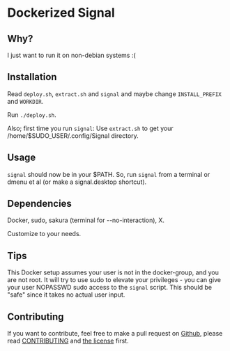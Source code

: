 # Dockerized Signal

## Why?

I just want to run it on non-debian systems :(

## Installation

Read `deploy.sh`, `extract.sh` and `signal` and maybe change `INSTALL_PREFIX` and `WORKDIR`.

Run `./deploy.sh`.

Also; first time you run `signal`: Use `extract.sh` to get your /home/$SUDO_USER/.config/Signal directory.

## Usage

`signal` should now be in your $PATH. So, run `signal` from a terminal or dmenu et al (or make a signal.desktop shortcut).

## Dependencies

Docker, sudo, sakura (terminal for --no-interaction), X.

Customize to your needs.

## Tips

This Docker setup assumes your user is not in the docker-group, and you are not root. It will try to use sudo to elevate your privileges - you can give your user NOPASSWD sudo access to the `signal` script. This should be "safe" since it takes no actual user input.

## Contributing

If you want to contribute, feel free to make a pull request on [Github](https://github.com/Xiaogrill/docker-signal), please read [CONTRIBUTING](CONTRIBUTING) and [the license](UNLICENSE) first.
